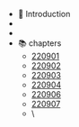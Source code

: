 - 📔 Introduction
-
-
- 📚 chapters
  - [220901](section3/220901.md)
  - [220902](section3/220902.md)
  - [220903](section3/220903.md)
  - [220904](section3/220904.md)
  - [220906](section3/220906.md)
  - [220907](section3/220907.md)
  - [](section3/220901.md)
\
